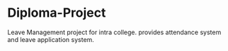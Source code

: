 # Diploma-Project
Leave Management project for intra college.
provides attendance system and leave application system.
